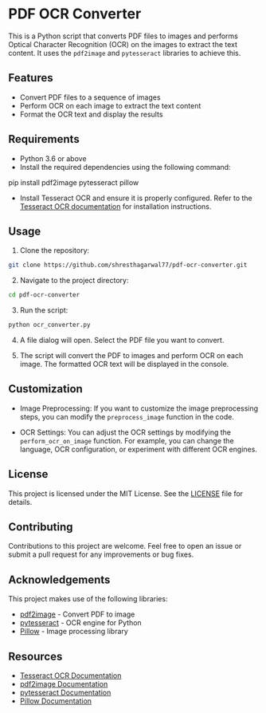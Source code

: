 # PDF OCR Converter

This is a Python script that converts PDF files to images and performs Optical Character Recognition (OCR) on the images to extract the text content. It uses the `pdf2image` and `pytesseract` libraries to achieve this.

## Features

- Convert PDF files to a sequence of images
- Perform OCR on each image to extract the text content
- Format the OCR text and display the results

## Requirements

- Python 3.6 or above
- Install the required dependencies using the following command:

pip install pdf2image pytesseract pillow

- Install Tesseract OCR and ensure it is properly configured. Refer to the [Tesseract OCR documentation](https://tesseract-ocr.github.io/tessdoc/Installation.html) for installation instructions.

## Usage

1. Clone the repository:

```bash
git clone https://github.com/shresthagarwal77/pdf-ocr-converter.git
```

2. Navigate to the project directory:

```bash
cd pdf-ocr-converter
```
3. Run the script:
```bash
python ocr_converter.py
```

4. A file dialog will open. Select the PDF file you want to convert.

5. The script will convert the PDF to images and perform OCR on each image. The formatted OCR text will be displayed in the console.

## Customization

- Image Preprocessing: If you want to customize the image preprocessing steps, you can modify the `preprocess_image` function in the code.

- OCR Settings: You can adjust the OCR settings by modifying the `perform_ocr_on_image` function. For example, you can change the language, OCR configuration, or experiment with different OCR engines.

## License

This project is licensed under the MIT License. See the [LICENSE](LICENSE) file for details.

## Contributing

Contributions to this project are welcome. Feel free to open an issue or submit a pull request for any improvements or bug fixes.

## Acknowledgements

This project makes use of the following libraries:

- [pdf2image](https://github.com/Belval/pdf2image) - Convert PDF to image
- [pytesseract](https://github.com/madmaze/pytesseract) - OCR engine for Python
- [Pillow](https://python-pillow.org/) - Image processing library

## Resources

- [Tesseract OCR Documentation](https://tesseract-ocr.github.io/tessdoc/)
- [pdf2image Documentation](https://github.com/Belval/pdf2image#readme)
- [pytesseract Documentation](https://pypi.org/project/pytesseract/)
- [Pillow Documentation](https://pillow.readthedocs.io/)


